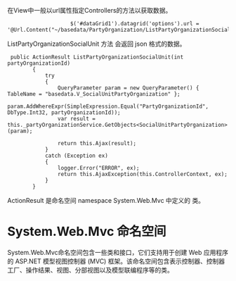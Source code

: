 在View中一般以url属性指定Controllers的方法以获取数据。

```
                    $('#dataGrid1').datagrid('options').url = '@Url.Content("~/basedata/PartyOrganization/ListPartyOrganizationSocialUnit")';
```

ListPartyOrganizationSocialUnit 方法 会返回 json 格式的数据。

```
 public ActionResult ListPartyOrganizationSocialUnit(int partyOrganizationId)
        {
            try
            {
                QueryParameter param = new QueryParameter() { TableName = "basedata.V_SocialUnitPartyOrganization" };
                param.AddWhereExpr(SimpleExpression.Equal("PartyOrganizationId", DbType.Int32, partyOrganizationId));
                var result = this._partyOrganizationService.GetObjects<SocialUnitPartyOrganization>(param);

                return this.Ajax(result);
            }
            catch (Exception ex)
            {
                logger.Error("ERROR", ex);
                return this.AjaxException(this.ControllerContext, ex);
            }
        }
```

ActionResult 是命名空间 namespace System.Web.Mvc 中定义的 类。

# System.Web.Mvc 命名空间

System.Web.Mvc命名空间包含一些类和接口，它们支持用于创建 Web 应用程序的 ASP.NET 模型视图控制器 \(MVC\) 框架。该命名空间包含表示控制器、控制器工厂、操作结果、视图、分部视图以及模型联编程序等的类。



